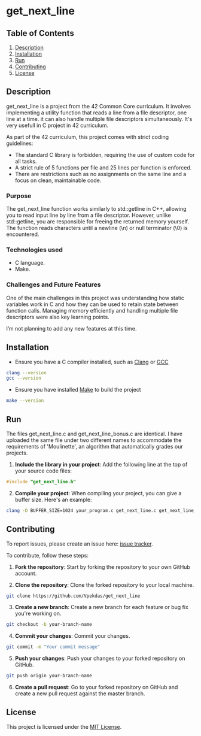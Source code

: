 # get_next_line

## Table of Contents
1. [Description](#description)
2. [Installation](#installation)
3. [Run](#run)
4. [Contributing](#contributing)
5. [License](#license)

## Description

get_next_line is a project from the 42 Common Core curriculum. It involves implementing a utility function that reads a line from a file descriptor, one line at a time. it can also handle multiple file descriptors simultaneously. It's very usefull in C project in 42 curriculum.

As part of the 42 curriculum, this project comes with strict coding guidelines:
- The standard C library is forbidden, requiring the use of custom code for all tasks.
- A strict rule of 5 functions per file and 25 lines per function is enforced.
- There are restrictions such as no assignments on the same line and a focus on clean, maintainable code.

### Purpose

The get_next_line function works similarly to std::getline in C++, allowing you to read input line by line from a file descriptor. However, unlike std::getline, you are responsible for freeing the returned memory yourself. The function reads characters until a newline (\n) or null terminator (\0) is encountered.

### Technologies used

- C language.
- Make.

### Challenges and Future Features

One of the main challenges in this project was understanding how static variables work in C and how they can be used to retain state between function calls. Managing memory efficiently and handling multiple file descriptors were also key learning points.

I’m not planning to add any new features at this time.

## Installation

- Ensure you have a C compiler installed, such as [Clang](https://clang.llvm.org/) or [GCC](https://gcc.gnu.org/)
```bash
clang --version
gcc --version
```
- Ensure you have installed [Make](https://www.gnu.org/software/make/) to build the project
```bash
make --version
```

## Run

The files get_next_line.c and get_next_line_bonus.c are identical. I have uploaded the same file under two different names to accommodate the requirements of 'Moulinette', an algorithm that automatically grades our projects.

1. **Include the library in your project**: Add the following line at the top of your source code files:
```c
#include "get_next_line.h"
```

2. **Compile your project**: When compiling your project, you can give a buffer size. Here's an example:
```bash
clang -D BUFFER_SIZE=1024 your_program.c get_next_line.c get_next_line_utils.c -o your_project_name
```

## Contributing

To report issues, please create an issue here:  [issue tracker](https://github.com/Vpekdas/get_next_line/issues).

To contribute, follow these steps:

1. **Fork the repository**: Start by forking the repository to your own GitHub account.

2. **Clone the repository**: Clone the forked repository to your local machine.
```bash
git clone https://github.com/Vpekdas/get_next_line
```

3. **Create a new branch**: Create a new branch for each feature or bug fix you're working on.
```bash
git checkout -b your-branch-name
```

4. **Commit your changes**: Commit your changes.
```bash
git commit -m "Your commit message"
```

5. **Push your changes**: Push your changes to your forked repository on GitHub.
```bash
git push origin your-branch-name
```

6. **Create a pull request**: Go to your forked repository on GitHub and create a new pull request against the master branch.

## License

This project is licensed under the [MIT License](LICENSE).
